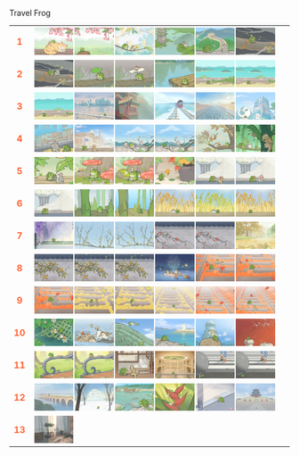 Travel Frog
<table style="width: 100%; border-collapse: collapse;">
  <tr>
    <td style="width: 3%; font-size: 16px; font-weight: bold; color: #FF6536; text-align: center;">1</td>
    <td style="width: 97%; display: flex; flex-wrap: wrap;">
      <img src="1746795297185.png" style="width: 16%; height: auto; margin-bottom: 2px;">
      <img src="1746800057425.png" style="width: 16%; height: auto; margin-bottom: 2px;">
      <img src="1746856981503.png" style="width: 16%; height: auto; margin-bottom: 2px;">
      <img src="1746799984421.png" style="width: 16%; height: auto; margin-bottom: 2px;">
      <img src="1746799981328.png" style="width: 16%; height: auto; margin-bottom: 2px;">
      <img src="1746800054123.png" style="width: 16%; height: auto; margin-bottom: 2px;">
    </td>
  </tr>
  <tr>
    <td style="width: 3%; font-size: 16px; font-weight: bold; color: #FF6536; text-align: center;">2</td>
    <td style="width: 97%; display: flex; flex-wrap: wrap;">
      <img src="1746800012289.png" style="width: 16%; height: auto; margin-bottom: 2px;">
      <img src="1746800049271.png" style="width: 16%; height: auto; margin-bottom: 2px;">
      <img src="1747096921178.png" style="width: 16%; height: auto; margin-bottom: 2px;">
      <img src="1746800029192.png" style="width: 16%; height: auto; margin-bottom: 2px;">
      <img src="1746800030814.png" style="width: 16%; height: auto; margin-bottom: 2px;">
      <img src="1746800027505.png" style="width: 16%; height: auto; margin-bottom: 2px;">
    </td>
  </tr>
  <tr>
    <td style="width: 3%; font-size: 16px; font-weight: bold; color: #FF6536; text-align: center;">3</td>
    <td style="width: 97%; display: flex; flex-wrap: wrap;">
      <img src="1747183602208.png" style="width: 16%; height: auto; margin-bottom: 2px;">
      <img src="1746800039345.png" style="width: 16%; height: auto; margin-bottom: 2px;">
      <img src="1747010733710.png" style="width: 16%; height: auto; margin-bottom: 2px;">
      <img src="1746856978773.png" style="width: 16%; height: auto; margin-bottom: 2px;">
      <img src="1746800025879.png" style="width: 16%; height: auto; margin-bottom: 2px;">
      <img src="1746800041063.png" style="width: 16%; height: auto; margin-bottom: 2px;">
    </td>
  </tr>
  <tr>
    <td style="width: 3%; font-size: 16px; font-weight: bold; color: #FF6536; text-align: center;">4</td>
    <td style="width: 97%; display: flex; flex-wrap: wrap;">
      <img src="1746800007049.png" style="width: 16%; height: auto; margin-bottom: 2px;">
      <img src="1746800034191.png" style="width: 16%; height: auto; margin-bottom: 2px;">
      <img src="1746799986513.png" style="width: 16%; height: auto; margin-bottom: 2px;">
      <img src="1746795316903.png" style="width: 16%; height: auto; margin-bottom: 2px;">
      <img src="1746800010666.png" style="width: 16%; height: auto; margin-bottom: 2px;">
      <img src="1747010730828.png" style="width: 16%; height: auto; margin-bottom: 2px;">
    </td>
  </tr>
  <tr>
    <td style="width: 3%; font-size: 16px; font-weight: bold; color: #FF6536; text-align: center;">5</td>
    <td style="width: 97%; display: flex; flex-wrap: wrap;">
      <img src="1746800042644.png" style="width: 16%; height: auto; margin-bottom: 2px;">
      <img src="1746800055806.png" style="width: 16%; height: auto; margin-bottom: 2px;">
      <img src="1746795300340.png" style="width: 16%; height: auto; margin-bottom: 2px;">
      <img src="1746800022574.png" style="width: 16%; height: auto; margin-bottom: 2px;">
      <img src="1746800037722.png" style="width: 16%; height: auto; margin-bottom: 2px;">
      <img src="1746800000008.png" style="width: 16%; height: auto; margin-bottom: 2px;">
    </td>
  </tr>
  <tr>
    <td style="width: 3%; font-size: 16px; font-weight: bold; color: #FF6536; text-align: center;">6</td>
    <td style="width: 97%; display: flex; flex-wrap: wrap;">
      <img src="1746800024241.png" style="width: 16%; height: auto; margin-bottom: 2px;">
      <img src="1746798200455.png" style="width: 16%; height: auto; margin-bottom: 2px;">
      <img src="1746795323996.png" style="width: 16%; height: auto; margin-bottom: 2px;">
      <img src="1746800044261.png" style="width: 16%; height: auto; margin-bottom: 2px;">
      <img src="1746800047549.png" style="width: 16%; height: auto; margin-bottom: 2px;">
      <img src="1746799996258.png" style="width: 16%; height: auto; margin-bottom: 2px;">
    </td>
  </tr>
  <tr>
    <td style="width: 3%; font-size: 16px; font-weight: bold; color: #FF6536; text-align: center;">7</td>
    <td style="width: 97%; display: flex; flex-wrap: wrap;">
      <img src="1746800032468.png" style="width: 16%; height: auto; margin-bottom: 2px;">
      <img src="1746800035919.png" style="width: 16%; height: auto; margin-bottom: 2px;">
      <img src="1746799990038.png" style="width: 16%; height: auto; margin-bottom: 2px;">
      <img src="1746846404003.png" style="width: 16%; height: auto; margin-bottom: 2px;">
      <img src="1746800052607.png" style="width: 16%; height: auto; margin-bottom: 2px;">
      <img src="1746800050950.png" style="width: 16%; height: auto; margin-bottom: 2px;">
    </td>
  </tr>
  <tr>
    <td style="width: 3%; font-size: 16px; font-weight: bold; color: #FF6536; text-align: center;">8</td>
    <td style="width: 97%; display: flex; flex-wrap: wrap;">
      <img src="1746798202958.png" style="width: 16%; height: auto; margin-bottom: 2px;">
      <img src="1746799988329.png" style="width: 16%; height: auto; margin-bottom: 2px;">
      <img src="1746800020883.png" style="width: 16%; height: auto; margin-bottom: 2px;">
      <img src="1746795303005.png" style="width: 16%; height: auto; margin-bottom: 2px;">
      <img src="1746798192091.png" style="width: 16%; height: auto; margin-bottom: 2px;">
      <img src="1746876784014.png" style="width: 16%; height: auto; margin-bottom: 2px;">
    </td>
  </tr>
  <tr>
    <td style="width: 3%; font-size: 16px; font-weight: bold; color: #FF6536; text-align: center;">9</td>
    <td style="width: 97%; display: flex; flex-wrap: wrap;">
      <img src="1746800005065.png" style="width: 16%; height: auto; margin-bottom: 2px;">
      <img src="1746798217457.png" style="width: 16%; height: auto; margin-bottom: 2px;">
      <img src="1747010727901.png" style="width: 16%; height: auto; margin-bottom: 2px;">
      <img src="1746800015727.png" style="width: 16%; height: auto; margin-bottom: 2px;">
      <img src="1746800008946.png" style="width: 16%; height: auto; margin-bottom: 2px;">
      <img src="1746800001694.png" style="width: 16%; height: auto; margin-bottom: 2px;">
    </td>
  </tr>
  <tr>
    <td style="width: 3%; font-size: 16px; font-weight: bold; color: #FF6536; text-align: center;">10</td>
    <td style="width: 97%; display: flex; flex-wrap: wrap;">
      <img src="1746800014022.png" style="width: 16%; height: auto; margin-bottom: 2px;">
      <img src="1746800003360.png" style="width: 16%; height: auto; margin-bottom: 2px;">
      <img src="1746795310193.png" style="width: 16%; height: auto; margin-bottom: 2px;">
      <img src="1746798188973.png" style="width: 16%; height: auto; margin-bottom: 2px;">
      <img src="1746798220146.png" style="width: 16%; height: auto; margin-bottom: 2px;">
      <img src="1746798194808.png" style="width: 16%; height: auto; margin-bottom: 2px;">
    </td>
  </tr>
  <tr>
    <td style="width: 3%; font-size: 16px; font-weight: bold; color: #FF6536; text-align: center;">11</td>
    <td style="width: 97%; display: flex; flex-wrap: wrap;">
      <img src="1747096918442.png" style="width: 16%; height: auto; margin-bottom: 2px;">
      <img src="1746798205317.png" style="width: 16%; height: auto; margin-bottom: 2px;">
      <img src="1746800019097.png" style="width: 16%; height: auto; margin-bottom: 2px;">
      <img src="1746798226876.png" style="width: 16%; height: auto; margin-bottom: 2px;">
      <img src="1746800017406.png" style="width: 16%; height: auto; margin-bottom: 2px;">
      <img src="1746799991739.png" style="width: 16%; height: auto; margin-bottom: 2px;">
    </td>
  </tr>
  <tr>
    <td style="width: 3%; font-size: 16px; font-weight: bold; color: #FF6536; text-align: center;">12</td>
    <td style="width: 97%; display: flex; flex-wrap: wrap;">
      <img src="1746800045882.png" style="width: 16%; height: auto; margin-bottom: 2px;">
      <img src="1746798197559.png" style="width: 16%; height: auto; margin-bottom: 2px;">
      <img src="1746799993406.png" style="width: 16%; height: auto; margin-bottom: 2px;">
      <img src="1746798224405.png" style="width: 16%; height: auto; margin-bottom: 2px;">
      <img src="1746798222203.png" style="width: 16%; height: auto; margin-bottom: 2px;">
      <img src="1746800059053.png" style="width: 16%; height: auto; margin-bottom: 2px;">
    </td>
  </tr>
  <tr>
    <td style="width: 3%; font-size: 16px; font-weight: bold; color: #FF6536; text-align: center;">13</td>
    <td style="width: 97%; display: flex; flex-wrap: wrap;">
      <img src="1746799998171.png" style="width: 16%; height: auto; margin-bottom: 2px;">
    </td>
  </tr>
</table>
